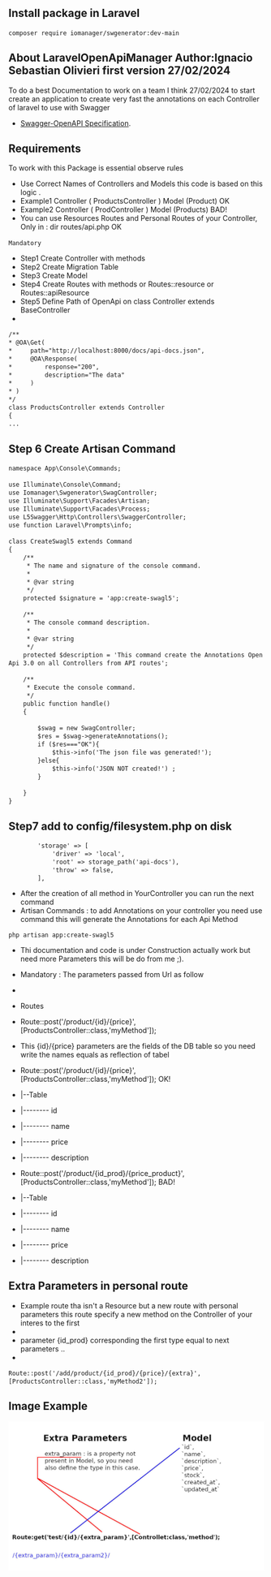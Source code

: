 ## Install package in Laravel 
````
composer require iomanager/swgenerator:dev-main
````
## About LaravelOpenApiManager Author:Ignacio Sebastian Olivieri first version  27/02/2024

To do a best Documentation to work on a team I think 27/02/2024 to start create an application to create very fast the annotations on each Controller of laravel to use with Swagger

- [Swagger-OpenAPI Specification](https://swagger.io/docs/specification/about/).

## Requirements

To work with this Package is essential observe rules 

- Use Correct Names of Controllers and Models this code is based on this logic . 
- Example1 Controller ( ProductsController ) Model (Product) OK
- Example2 Controller ( ProdController ) Model (Products) BAD! 
- You can use Resources Routes and Personal Routes of your Controller, Only in : dir routes/api.php OK

`` Mandatory ``
- Step1 Create Controller with methods
- Step2 Create Migration Table 
- Step3 Create Model 
- Step4 Create Routes with methods or Routes::resource or Routes::apiResource 
- Step5 Define Path of OpenApi on class Controller extends BaseController
- 
````
/**
* @OA\Get(
*     path="http://localhost:8000/docs/api-docs.json",
*     @OA\Response(
*         response="200",
*         description="The data"
*     )
* )
*/
class ProductsController extends Controller
{
...
````
## Step 6 Create Artisan Command
````
namespace App\Console\Commands;

use Illuminate\Console\Command;
use Iomanager\Swgenerator\SwagController;
use Illuminate\Support\Facades\Artisan;
use Illuminate\Support\Facades\Process;
use L5Swagger\Http\Controllers\SwaggerController;
use function Laravel\Prompts\info;

class CreateSwagl5 extends Command
{
    /**
     * The name and signature of the console command.
     *
     * @var string
     */
    protected $signature = 'app:create-swagl5';

    /**
     * The console command description.
     *
     * @var string
     */
    protected $description = 'This command create the Annotations Open Api 3.0 on all Controllers from API routes';

    /**
     * Execute the console command.
     */
    public function handle()
    {

        $swag = new SwagController;
        $res = $swag->generateAnnotations();
        if ($res==="OK"){
            $this->info('The json file was generated!');
        }else{
            $this->info('JSON NOT created!') ;
        }

    }
}
````
## Step7 add to config/filesystem.php on disk
````
        'storage' => [
            'driver' => 'local',
            'root' => storage_path('api-docs'),
            'throw' => false,
        ],
````

- After the creation of all method in YourController you can run the next command 
- Artisan Commands : to add Annotations on your controller you need use command this will generate the Annotations for each Api Method
````
php artisan app:create-swagl5
````
- Thi documentation and code is under Construction actually work but need more Parameters this will be do from me ;).
- Mandatory : The parameters passed from Url as follow 
- 
- Routes
- Route::post('/product/{id}/{price}', [ProductsController::class,'myMethod']);
- This {id}/{price} parameters are the fields of the DB table so you need write the names equals as reflection of tabel


- Route::post('/product/{id}/{price}', [ProductsController::class,'myMethod']);  OK!
- |--Table 
- |-------- id
- |-------- name
- |-------- price
- |-------- description

- Route::post('/product/{id_prod}/{price_product}', [ProductsController::class,'myMethod']);  BAD!
- |--Table
- |-------- id
- |-------- name
- |-------- price
- |-------- description

## Extra Parameters in personal route
- Example route tha isn't a Resource but a new route with personal parameters this route specify a new method on the Controller of your interes to the first 
- 
- parameter {id_prod} corresponding the first type equal to next parameters ..
-  
```` 
Route::post('/add/product/{id_prod}/{price}/{extra}', [ProductsController::class,'myMethod2']);
````
## Image Example

![alt text](https://github.com/ignades/IoManager/blob/main/Types.jpeg?raw=true)

